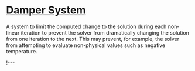 # [Damper System](syntax/Dampers/index.md)

A system to limit the computed change to the solution during each non-linear iteration to prevent
the solver from dramatically changing the solution from one iteration to the next. This may prevent,
for example, the solver from attempting to evaluate non-physical values such as negative
temperature.

!---
